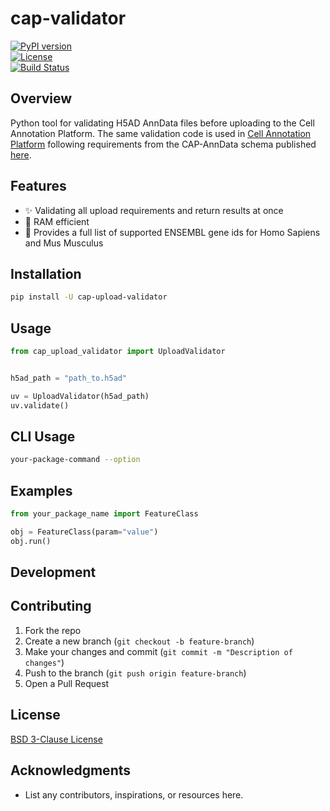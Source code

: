 # cap-validator

[![PyPI version](https://img.shields.io/pypi/v/your-package-name)](https://pypi.org/project/your-package-name/)  
[![License](https://img.shields.io/github/license/cellannotation/cap-validator)](https://github.com/cellannotation/cap-validator/blob/main/LICENSE)  
[![Build Status](https://github.com/cellannotation/cap-validator/actions/workflows/unit_testing.yml/badge.svg)](https://github.com/cellannotation/cap-validator/actions)


## Overview

Python tool for validating H5AD AnnData files before uploading to the Cell Annotation Platform. The same validation code is used in [Cell Annotation Platform](https://celltype.info/) following requirements from the CAP-AnnData schema published [here](https://github.com/cellannotation/cell-annotation-schema/blob/main/docs/cap_anndata_schema.md).

## Features
- ✨ Validating all upload requirements and return results at once
- 🚀 RAM efficient
- 🧬 Provides a full list of supported ENSEMBL gene ids for Homo Sapiens and Mus Musculus


## Installation
```bash
pip install -U cap-upload-validator
```

## Usage
```python
from cap_upload_validator import UploadValidator


h5ad_path = "path_to.h5ad"

uv = UploadValidator(h5ad_path)
uv.validate()
```

## CLI Usage
```bash
your-package-command --option
```

## Examples
```python
from your_package_name import FeatureClass

obj = FeatureClass(param="value")
obj.run()
```

## Development

## Contributing
1. Fork the repo
2. Create a new branch (`git checkout -b feature-branch`)
3. Make your changes and commit (`git commit -m "Description of changes"`)
4. Push to the branch (`git push origin feature-branch`)
5. Open a Pull Request

## License
[BSD 3-Clause License](LICENSE)

## Acknowledgments
- List any contributors, inspirations, or resources here.
